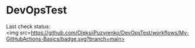# DevOpsTest
Last check status: <br>
<img src=https://github.com/OleksiiPuzyrenko/DevOpsTest/workflows/My-GitHubActions-Basics/badge.svg?branch=main><br>
